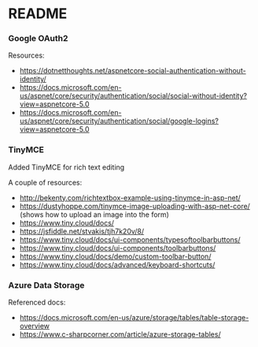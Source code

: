 # README



### Google OAuth2

Resources:
- https://dotnetthoughts.net/aspnetcore-social-authentication-without-identity/
- https://docs.microsoft.com/en-us/aspnet/core/security/authentication/social/social-without-identity?view=aspnetcore-5.0
- https://docs.microsoft.com/en-us/aspnet/core/security/authentication/social/google-logins?view=aspnetcore-5.0

### TinyMCE

Added TinyMCE for rich text editing

A couple of resources:
- http://bekenty.com/richtextbox-example-using-tinymce-in-asp-net/
- https://dustyhoppe.com/tinymce-image-uploading-with-asp-net-core/ (shows how to upload an image into the form)
- https://www.tiny.cloud/docs/
- https://jsfiddle.net/stvakis/tjh7k20v/8/
- https://www.tiny.cloud/docs/ui-components/typesoftoolbarbuttons/
- https://www.tiny.cloud/docs/ui-components/toolbarbuttons/
- https://www.tiny.cloud/docs/demo/custom-toolbar-button/
- https://www.tiny.cloud/docs/advanced/keyboard-shortcuts/


### Azure Data Storage

Referenced docs:
- https://docs.microsoft.com/en-us/azure/storage/tables/table-storage-overview
- https://www.c-sharpcorner.com/article/azure-storage-tables/